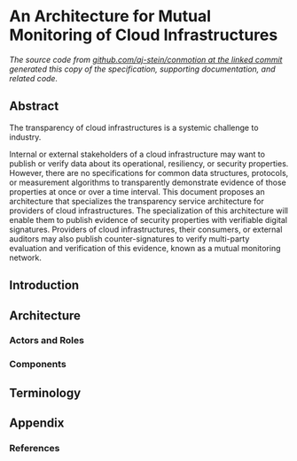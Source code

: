 # An Architecture for Mutual Monitoring of Cloud Infrastructures

_The source code from [github.com/aj-stein/conmotion at the linked commit](https://github.com/aj-stein/conmotion/tree/develop) generated this copy of the specification, supporting documentation, and related code._

## Abstract

The transparency of cloud infrastructures is a systemic challenge to industry.

Internal or external stakeholders of a cloud infrastructure may want to publish or verify data about its operational, resiliency, or security properties. However, there are no specifications for common data structures, protocols, or measurement algorithms to transparently demonstrate evidence of those properties at once or over a time interval. This document proposes an architecture that specializes the transparency service architecture for providers of cloud infrastructures. The specialization of this architecture will enable them to publish evidence of security properties with verifiable digital signatures. Providers of cloud infrastructures, their consumers, or external auditors may also publish counter-signatures to verify multi-party evaluation and verification of this evidence, known as a mutual monitoring network.

## Introduction

## Architecture

### Actors and Roles

### Components

## Terminology

## Appendix

### References
